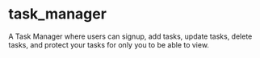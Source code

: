 # task_manager
A Task Manager where users can signup, add tasks, update tasks, delete tasks, and protect your tasks for only you to be able to view.
